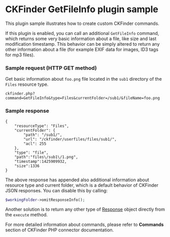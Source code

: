 CKFinder GetFileInfo plugin sample
==================================

This plugin sample illustrates how to create custom CKFinder commands.

If this plugin is enabled, you can call an additional `GetFileInfo` command, which returns some very basic
information about a file, like size and last modification timestamp. This behavior can be simply altered to return any 
other information about a file (for example EXIF data for images, ID3 tags for mp3 files).

### Sample request (HTTP GET method)
Get basic information about `foo.png` file located in the `sub1` directory of the `Files` resource type.

```
ckfinder.php?command=GetFileInfo&type=Files&currentFolder=/sub1/&fileName=foo.png
```

### Sample response

```
{
    "resourceType": "Files",
    "currentFolder": {
        "path": "/sub1/",
        "url": "/ckfinder/userfiles/files/sub1/",
        "acl": 255
    },
    "type": "file",
    "path":"files\/sub1\/1.png",
    "timestamp":1425909932,
    "size":1336
}
```

The above response has appended also additional information about resource type and current folder, which is a default behavior of
CKFinder JSON responses. You can disable this by calling:
```php
$workingFolder->omitResponseInfo();
```

Another solution is to return any other type of [Response](http://symfony.com/doc/current/components/http_foundation/introduction.html#response) object directly from the `execute` method.


For more detailed information about commands, please refer to **Commands** section of CKFinder PHP connector documentation.